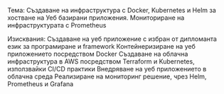 Тема: Създаване на инфраструктура с Docker, Kubernetes и Helm за
хостване на Уеб базирани приложения. Мониториране на
инфраструктурата с Prometheus

Изисквания:
Създаване на уеб приложение с избран от дипломанта език за програмиране и framework
Контейнеризиране на уеб приложението посредством Docker
Създаване на облачна инфраструктура в AWS посредством Terraform и Kubernetes, използвайки CI/CD практики
Внедряване на уеб приложението в облачна среда
Реализиране на мониторинг решение, чрез Helm, Prometheus и Grafana

